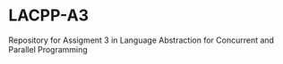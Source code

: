 # LACPP-A3
Repository for Assigment 3 in Language Abstraction for Concurrent and Parallel Programming
